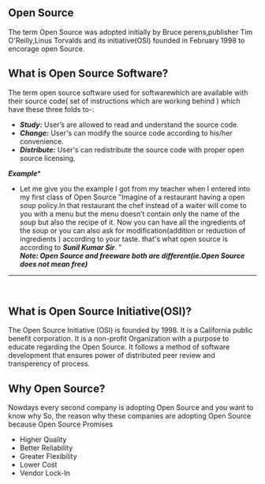 
## Open Source
The term Open Source was adopted initially by Bruce perens,publisher Tim O'Reilly,Linus Torvalds and its initiative(OSI) founded in February  1998 to encorage open Source.

## What is Open Source Software?
The term open source software used for softwarewhich are available with their source code( set of instructions which are working behind ) which have these three folds to-:
- ***Study:*** User’s are allowed to read and understand the source code. 
- ***Change:*** User's can  modify the source code according to his/her convenience.
- ***Distribute:*** User's can redistribute the source code with proper open source licensing.

***Example****
- Let me give you the example I got from my teacher when I entered into my first class of Open Source
 "Imagine of a restaurant having a open soup policy.In that restaurant the chef instead of a waiter will come to you with a menu but the menu doesn’t contain only the name of the soup but also the recipe of it.
Now you can have all the ingredients of the soup or you can also ask for modification(addition or reduction of ingredients )  according to your taste.
that's what open source is according to ***Sunil Kumar Sir***.
"<br>
***Note: Open Source and freeware both are different(ie.Open Source does not mean free)***
<hr><br>

## What is Open Source Initiative(OSI)?
The Open Source Initiative (OSI) is founded by 1998. It is a California public benefit corporation.
It is a non-profit Organization with a purpose to educate regarding the Open Source. It follows a method of software development that ensures power of distributed peer review and transperency of process.


## Why Open Source?
Nowdays every second company is adopting Open Source and you want to know why
So, the reason why these companies are adopting Open Source because Open Source Promises
- Higher Quality
- Better Reliability 
- Greater Flexibility
- Lower Cost
- Vendor Lock-In

